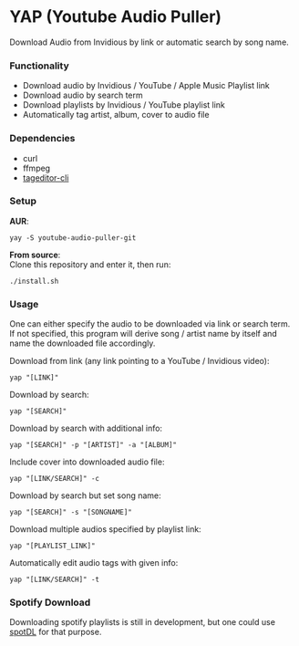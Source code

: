 # YAP (Youtube Audio Puller)
Download Audio from Invidious by link or automatic search by song name.

### Functionality
- Download audio by Invidious / YouTube / Apple Music Playlist link
- Download audio by search term
- Download playlists by Invidious / YouTube playlist link
- Automatically tag artist, album, cover to audio file

### Dependencies
- curl
- ffmpeg
- [tageditor-cli](https://github.com/Martchus/tageditor?tab=readme-ov-file)

### Setup
**AUR**:
```
yay -S youtube-audio-puller-git
```
**From source**:  
Clone this repository and enter it, then run:
```
./install.sh
```
### Usage
One can either specify the audio to be downloaded via link or search term.
If not specified, this program will derive song / artist name by itself 
and name the downloaded file accordingly.


Download from link (any link pointing to a YouTube / Invidious video):
```
yap "[LINK]"
```
Download by search:
```
yap "[SEARCH]"
```
Download by search with additional info:
```
yap "[SEARCH]" -p "[ARTIST]" -a "[ALBUM]"
```
Include cover into downloaded audio file:
```
yap "[LINK/SEARCH]" -c
```
Download by search but set song name:
```
yap "[SEARCH]" -s "[SONGNAME]"
```
Download multiple audios specified by playlist link:
```
yap "[PLAYLIST_LINK]"
```
Automatically edit audio tags with given info:
```
yap "[LINK/SEARCH]" -t
```
### Spotify Download
Downloading spotify playlists is still in development,
but one could use [spotDL](https://github.com/spotDL/spotify-downloader) for that purpose.




